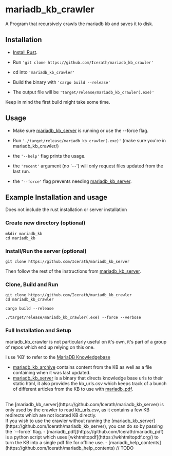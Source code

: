 # mariadb_kb_crawler

A Program that recursively crawls the mariadb kb and saves it to disk.

## Installation
- [Install Rust](https://www.rust-lang.org/tools/install).

- Run `'git clone https://github.com/Icerath/mariadb_kb_crawler'`
- cd into `'mariadb_kb_crawler'`

- Build the binary with `'cargo build --release'`

- The output file will be `'target/release/mariadb_kb_crawler(.exe)'`

Keep in mind the first build might take some time.
## Usage
- Make sure [mariadb_kb_server](https://github.com/Icerath/mariadb_kb_server) is running or use the --force flag.

- Run `'./target/release/mariadb_kb_crawler(.exe)'` (make sure you're in mariadb_kb_crawler/)

- the `'--help'` flag prints the usage.

- the `'recent'` argument (no '`--`') will only request files updated from the last run.

- the `'--force'` flag prevents needing [mariadb_kb_server](https://github.com/Icerath/mariadb_kb_server).

## Example Installation and usage
Does not include the rust installation or server installation   


### Create new directory (optional)
```
mkdir mariadb_kb
cd mariadb_kb
```

### Install/Run the server (optional)
```
git clone https://github.com/Icerath/mariadb_kb_server
```
Then follow the rest of the instructions from [mariadb_kb_server](https://github.com/Icerath/mariadb_kb_server).

### Clone, Build and Run
```
git clone https://github.com/Icerath/mariadb_kb_crawler
cd mariadb_kb_crawler

cargo build --release

./target/release/mariadb_kb_crawler(.exe) --force --verbose

```

### Full Installation and Setup

mariadb_kb_crawler is not particularly useful on it's own, it's part of a group of repos which end up relying on this one.

I use 'KB' to refer to the [MariaDB Knowledgebase](https://mariadb.com/kb/)

- [mariadb_kb_archive](https://github.com/Icerath/mariadb_kb_archive) contains content from the KB as well as a file containing when it was last updated.
- [mariadb_kb_server](https://github.com/Icerath/mariadb_kb_server) is a binary that directs knowledge base urls to their static html, it also provides the kb_urls.csv which keeps track of a bunch of different articles from the KB to use with [mariadb_pdf](https://github.com/Icerath/https://github.com/Icerath/mariadb_pdf).
<br>
The [mariadb_kb_server](https://github.com/Icerath/mariadb_kb_server) is only used by the crawler to read kb_urls.csv, as it contains a few KB redirects which are not located KB directly.
<br>
If you wish to use the crawler without running the [mariadb_kb_server](https://github.com/Icerath/mariadb_kb_server), you can do so by passing the `--force` flag.
- [mariadb_pdf](https://github.com/Icerath/mariadb_pdf) is a python script which uses [wkhtmltopdf](https://wkhtmltopdf.org/) to turn the KB into a single pdf file for offline use.
- [mariadb_help_contents](https://github.com/Icerath/mariadb_help_contents) // TODO